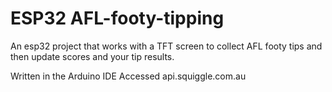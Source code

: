 # ESP32 AFL-footy-tipping
An esp32 project that works with a TFT screen to collect AFL footy tips and then update scores and your tip results. 

Written in the Arduino IDE
Accessed api.squiggle.com.au
